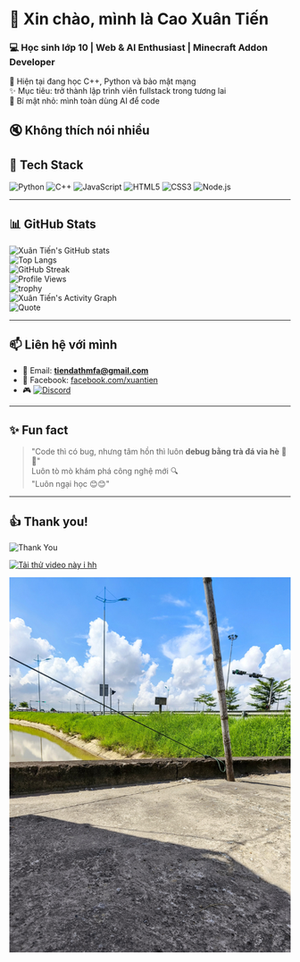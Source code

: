 # 👋 Xin chào, mình là Cao Xuân Tiến  
### 💻 Học sinh lớp 10 | Web & AI Enthusiast | Minecraft Addon Developer  

🌱 Hiện tại đang học C++, Python và bảo mật mạng  
✨ Mục tiêu: trở thành lập trình viên fullstack trong tương lai  
🤯 Bí mật nhỏ: mình toàn dùng AI để code

🔇 Không thích nói nhiều
---

## 🚀 Tech Stack
![Python](https://img.shields.io/badge/Python-3776AB?logo=python&logoColor=white)
![C++](https://img.shields.io/badge/C++-00599C?logo=cplusplus&logoColor=white)
![JavaScript](https://img.shields.io/badge/JavaScript-F7DF1E?logo=javascript&logoColor=black)
![HTML5](https://img.shields.io/badge/HTML5-E34F26?logo=html5&logoColor=white)
![CSS3](https://img.shields.io/badge/CSS3-1572B6?logo=css3&logoColor=white)
![Node.js](https://img.shields.io/badge/Node.js-339933?logo=node.js&logoColor=white)

---

## 📊 GitHub Stats
![Xuân Tiến's GitHub stats](https://github-readme-stats.vercel.app/api?username=Tienkj&show_icons=true&theme=tokyonight&cache_seconds=1800)  
![Top Langs](https://github-readme-stats.vercel.app/api/top-langs/?username=Tienkj&layout=compact&theme=tokyonight&cache_seconds=1800)  
![GitHub Streak](https://github-readme-streak-stats.herokuapp.com/?user=Tienkj&theme=tokyonight&cache_seconds=60)  
![Profile Views](https://komarev.com/ghpvc/?username=Tienkj&label=Profile%20views&color=0e75b6&style=flat)  
![trophy](https://github-profile-trophy.vercel.app/?username=Tienkj&theme=tokyonight&margin-w=15&margin-h=15)  
![Xuân Tiến's Activity Graph](https://github-readme-activity-graph.vercel.app/graph?username=Tienkj&theme=tokyo-night&cache_seconds=1800)  
![Quote](https://quotes-github-readme.vercel.app/api?type=horizontal&theme=tokyonight)

---

## 📫 Liên hệ với mình
- 📧 Email: **tiendathmfa@gmail.com**  
- 💼 Facebook: [facebook.com/xuantien](https://facebook.com/haugaicucmup)  
- 🎮 [![Discord](https://img.shields.io/badge/Discord-tienkj-5865F2?logo=discord&logoColor=white)](https://discord.com/users/tienkj)

---

## ✨ Fun fact
> "Code thì có bug, nhưng tâm hồn thì luôn **debug bằng trà đá vỉa hè** 🍵😆"  
> Luôn tò mò khám phá công nghệ mới 🔍  
> "Luôn ngại học 😊😊"

---

## 👍 Thank you!
![Thank You](https://raw.githubusercontent.com/trinib/trinib/a5f17399d881c5651a89bfe4a621014b08346cf0/images/marquee.svg)

[![Tải thử video này i hh](https://raw.githubusercontent.com/Tienkj/Tienkjaz/main/thumb.jpg)](https://github.com/Tienkj/Tienkjaz/raw/refs/heads/main/jumpscare.mp4)

![Ảnh đẹp tự chụp](https://github.com/Tienkj/Tienkj/blob/4fdb956c686beb1c957d47ff0b8f106b8bd68e58/IMG_20250705_091804~2.jpg)
